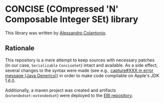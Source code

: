 CONCISE (COmpressed 'N' Composable Integer SEt) library
=======================================================

This library was written by [Alessandro Colantonio](http://ricerca.mat.uniroma3.it/users/colanton/concise.html).

Rationale
---------

This repository is a mere attempt to keep sources with necessary patches (in our case,
`Serializable` `ConciseSet`) intact and available. As a side effect, several changes
to the syntax were made (see e.g.,
[capture#XXX in error message (Java Generics)](http://stackoverflow.com/questions/7957374/capturexxx-in-error-message-java-generics))
in order to make code compilable on Apple's JDK 1.6.0.

Additionally, a maven project was created and artifacts (`extendedset:extendedset`) were deployed
to the [EBI repository](http://www.ebi.ac.uk/intact/maven/nexus/content/repositories/ebi-repo).

